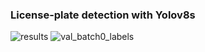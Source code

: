 ### License-plate detection with Yolov8s

![results](https://github.com/user-attachments/assets/4025ec11-ba70-4c78-8ddf-ea834b399429)
![val_batch0_labels](https://github.com/user-attachments/assets/b3e34823-bb7a-4a0a-9954-11d41096516d)
